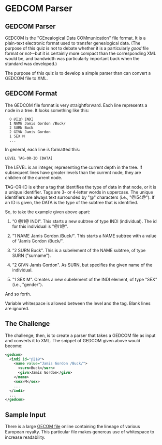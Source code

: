 # GEDCOM Parser

## GEDCOM Parser

GEDCOM is the "GEnealogical Data COMmunication" file format. It is a plain-text electronic format used to transfer genealogical data. (The purpose of this quiz is not to debate whether it is a particularly *good* file format or not--but it is certainly more compact than the corresponding XML would be, and bandwidth was particularly important back when the standard was developed.)

The purpose of this quiz is to develop a simple parser than can convert a GEDCOM file to XML.

## GEDCOM Format

The GEDCOM file format is very straightforward. Each line represents a node in a tree. It looks something like this:

```
  0 @I1@ INDI
  1 NAME Jamis Gordon /Buck/
  2 SURN Buck
  2 GIVN Jamis Gordon
  1 SEX M
  ...
```

In general, each line is formatted this:

`LEVEL TAG-OR-ID [DATA]`

The LEVEL is an integer, representing the current depth in the tree. If subsequent lines have greater levels than the current node, they are children of the current node.

TAG-OR-ID is either a tag that identifies the type of data in that node, or it is a unique identifier. Tags are 3- or 4-letter words in uppercase. The unique identifiers are always text surrounded by "@" characters (i.e., "@I54@"). If an ID is given, the DATA is the type of the subtree that is identified.

So, to take the example given above apart:

1) "0 @I1@ INDI". This starts a new subtree of type INDI (individual). The id for this individual is "@I1@".

2) "1 NAME Jamis Gordon /Buck/". This starts a NAME subtree with a value of "Jamis Gordon /Buck/".

3) "2 SURN Buck". This is a subelement of the NAME subtree, of type SURN ("surname").

4) "2 GIVN Jamis Gordon". As SURN, but specifies the given name of the individual.

5) "1 SEX M". Creates a new subelement of the INDI element, of type "SEX" (i.e., "gender").

And so forth.

Variable whitespace is allowed between the level and the tag. Blank lines are ignored.

## The Challenge

The challenge, then, is to create a parser that takes a GEDCOM file as input and converts it to XML. The snippet of GEDCOM given above would become:

```xml
<gedcom>
  <indi id="@I1@">
    <name value="Jamis Gordon /Buck/">
      <surn>Buck</surn>
      <givn>Jamis Gordon</givn>
    </name>
    <sex>M</sex>
    ...
  </indi>
  ...
</gedcom>
```

## Sample Input

There is a large [GECOM file](http://www.rubyquiz.com/royal.ged) online containing the lineage of various European royalty. This particular ﬁle makes generous use of whitespace to increase readability.
